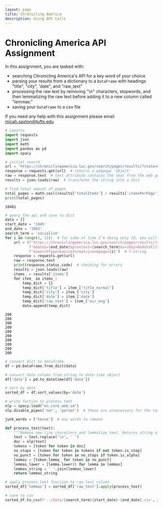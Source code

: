 ```yaml
---
layout: page
title: Chronicling America
description: Using API Calls
---
```


# Chronicling America API Assignment
In this assignment, you are tasked with:
* searching Chronicling America's API for a key word of your choice
* parsing your results from a dictionary to a `DataFrame` with headings "title", "city", 'date", and "raw_text"
* processing the raw text by removing "\n" characters, stopwords, and then lemmatizing the raw text before adding it to a new column called "lemmas."
* saving your `DataFrame` to a csv file

If you need any help with this assignment please email micah.saxton@tufts.edu



```python
# imports
import requests
import json
import math
import pandas as pd
import spacy
```


```python
# initial search
url = 'https://chroniclingamerica.loc.gov/search/pages/results/?state=&date1=1945&date2=1963&proxtext=socialism&x=16&y=8&dateFilterType=yearRange&rows=20&searchType=basic&format=json'
response = requests.get(url)  # returns a webpage 'object'
raw = response.text  # text attribute contains the text from the web page (string)
results = json.loads(raw)  # transforms the string into a dict
```


```python
# find total amount of pages
total_pages = math.ceil(results['totalItems'] / results['itemsPerPage'])
print(total_pages)
```

    10481



```python
# query the api and save to dict 
data = []
start_date = '1945'
end_date = '1963'
search_term = 'socialism'
for i in range(1, 11):  # for sake of time I'm doing only 10, you will want to put total_pages+1
    url = (f'https://chroniclingamerica.loc.gov/search/pages/results/?state=&date1={start_date}'
           f'&date2={end_date}&proxtext={search_term}&x=16&y=8&dateFilterType=yearRange&rows=20'
           f'&searchType=basic&format=json&page={i}')  # f-string
    response = requests.get(url)
    raw = response.text
    print(response.status_code)  # checking for errors
    results = json.loads(raw)
    items_ = results['items']
    for item_ in items_:
        temp_dict = {}
        temp_dict['title'] = item_['title_normal']
        temp_dict['city'] = item_['city']
        temp_dict['date'] = item_['date']
        temp_dict['raw_text'] = item_['ocr_eng']
        data.append(temp_dict)
```

    200
    200
    200
    200
    200
    200
    200
    200
    200
    200



```python
# convert dict to dataframe
df = pd.DataFrame.from_dict(data)
```


```python
# convert date column from string to date-time object
df['date'] = pd.to_datetime(df['date'])
```


```python
# sort by date
sorted_df = df.sort_values(by='date')
```


```python
# write fuction to process text
nlp = spacy.load("en_core_web_sm")
nlp.disable_pipes('ner', 'parser')  # these are unnecessary for the task at hand

junk_words = ['hesse']  # any words to remove

def process_text(text):
    """Remove new line characters and lemmatize text. Returns string of lemmas"""
    text = text.replace('\n', ' ')
    doc = nlp(text)
    tokens = [token for token in doc]
    no_stops = [token for token in tokens if not token.is_stop]
    no_punct = [token for token in no_stops if token.is_alpha]
    lemmas = [token.lemma_ for token in no_punct]
    lemmas_lower = [lemma.lower() for lemma in lemmas]
    lemmas_string = ' '.join(lemmas_lower)
    return lemmas_string
```


```python
# apply process_text function to raw_text column
sorted_df['lemmas'] = sorted_df['raw_text'].apply(process_text)
```


```python
# save to csv
sorted_df.to_csv(f'../data/{search_term}{start_date}-{end_date}.csv', index=False)
```
